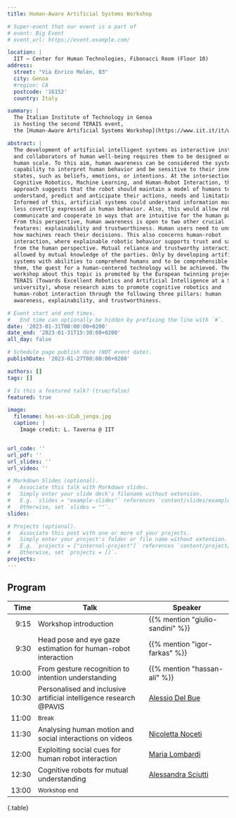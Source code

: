 ```yaml
---
title: Human-Aware Artificial Systems Workshop

# Super-event that our event is a part of
# event: Big Event
# event_url: https://event.example.com/

location: |
  IIT – Center for Human Technologies, Fibonacci Room (Floor 10)
address:
  street: "Via Enrico Melen, 83"
  city: Genoa
  #region: CA
  postcode: '16152'
  country: Italy

summary: |
  The Italian Institute of Technology in Genoa
  is hosting the second TERAIS event,
  the [Human-Aware Artificial Systems Workshop](https://www.iit.it/it/web/cognitive-architecture-for-collaborative-technologies/has-workshop).

abstract: |
  The development of artificial intelligent systems as interactive instruments
  and collaborators of human well-being requires them to be designed on a
  human scale. To this aim, human awareness can be considered the system’s
  capability to interpret human behavior and be sensitive to their inner
  states, such as beliefs, emotions, or intentions. At the intersection of
  Cognitive Robotics, Machine Learning, and Human-Robot Interaction, this
  approach suggests that the robot should maintain a model of humans to
  understand, predict and anticipate their actions, needs and limitations.
  Informed of this, artificial systems could understand information more or
  less covertly expressed in human behavior. Also, this would allow robots to
  communicate and cooperate in ways that are intuitive for the human partner.
  From this perspective, human awareness is open to two other crucial
  features: explainability and trustworthiness. Human users need to understand
  how machines reach their decisions. This also concerns human-robot
  interaction, where explainable robotic behavior supports trust and safety
  from the human perspective. Mutual reliance and trustworthy interactions are
  allowed by mutual knowledge of the parties. Only by developing artificial
  systems with abilities to comprehend humans and to be comprehensible by
  them, the quest for a human-centered technology will be achieved. The
  workshop about this topic is promoted by the European twinning project
  TERAIS (Towards Excellent Robotics and Artificial Intelligence at a Slovak
  university), whose research aims to promote cognitive robotics and
  human-robot interaction through the following three pillars: human
  awareness, explainability, and trustworthiness.

# Event start and end times.
#   End time can optionally be hidden by prefixing the line with `#`.
date: '2023-01-31T08:00:00+0200'
date_end: '2023-01-31T15:30:00+0200'
all_day: false

# Schedule page publish date (NOT event date).
publishDate: '2023-01-27T00:00:00+0200'

authors: []
tags: []

# Is this a featured talk? (true/false)
featured: true

image:
  filename: has-ws-iCub_jenga.jpg
  caption: |
    Image credit: L. Taverna @ IIT


url_code: ''
url_pdf: ''
url_slides: ''
url_video: ''

# Markdown Slides (optional).
#   Associate this talk with Markdown slides.
#   Simply enter your slide deck's filename without extension.
#   E.g. `slides = "example-slides"` references `content/slides/example-slides.md`.
#   Otherwise, set `slides = ""`.
slides:

# Projects (optional).
#   Associate this post with one or more of your projects.
#   Simply enter your project's folder or file name without extension.
#   E.g. `projects = ["internal-project"]` references `content/project/deep-learning/index.md`.
#   Otherwise, set `projects = []`.
projects:
---
```


## Program

| Time | Talk | Speaker |
|-----:|------|---------|
|  9:15 | Workshop introduction | {{% mention "giulio-sandini" %}} |
|  9:30 | Head pose and eye gaze estimation for human-robot interaction | {{% mention "igor-farkas" %}} |
| 10:00 | From gesture recognition to intention understanding | {{% mention "hassan-ali" %}} |
| 10:30 | Personalised and inclusive artificial intelligence research @PAVIS | [Alessio Del Bue](https://www.iit.it/people-details/-/people/alessio-delbue) |
| 11:00 | <small class="text-uppercase">Break</small> | |
| 11:30 | Analysing human motion and social interactions on videos | [Nicoletta Noceti](https://rubrica.unige.it/personale/UkNGWV9h) |
| 12:00 | Exploiting social cues for human robot interaction | [Maria Lombardi](https://www.iit.it/it/people-details/-/people/maria-lombardi1) |
| 12:30 | Cognitive robots for mutual understanding | [Alessandra Sciutti](https://www.iit.it/it/web/guest/people-details/-/people/alessandra-sciutti) |
| 13:00 | <small class="text-uppercase">Workshop end</small> | |
{.table}
